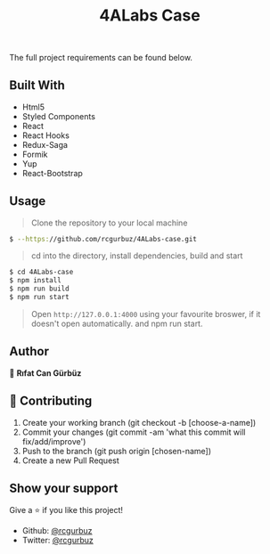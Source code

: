 <h1 align="center">4ALabs Case</h1>


<br>

The full project requirements can be found below.

## Built With

- Html5
- Styled Components
- React
- React Hooks
- Redux-Saga
- Formik
- Yup
- React-Bootstrap

## Usage

> Clone the repository to your local machine

```sh
$ --https://github.com/rcgurbuz/4ALabs-case.git
```

> cd into the directory, install dependencies, build and start

```sh
$ cd 4ALabs-case
$ npm install
$ npm run build
$ npm run start
```

> Open `http://127.0.0.1:4000` using your favourite broswer, if it doesn't open automatically.
> and npm run start.

## Author

👤 **Rıfat Can Gürbüz**

## 🤝 Contributing

1. Create your working branch (git checkout -b [choose-a-name])
2. Commit your changes (git commit -am 'what this commit will fix/add/improve')
3. Push to the branch (git push origin [chosen-name])
4. Create a new Pull Request

## Show your support

Give a ⭐️ if you like this project!

- Github: [@rcgurbuz](https://github.com/rcgurbuz)
- Twitter: [@rcgurbuz](https://twitter.com/rcgurbuz)
